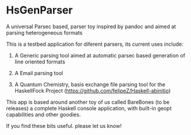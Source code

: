HsGenParser
===========

A universal Parsec based, parser toy inspired by pandoc and aimed at parsing heterogeneous formats

This is a testbed application for diferent parsers, its current uses include:

1) A Generic parsing tool aimed at automatic parsec based generation of line oriented formats

2) A Email parsing tool

3) A Quantum Chemistry, basis exchange file parsing tool for the HaskellFock Project (https://github.com/felipeZ/Haskell-abinitio)

This app is based around another toy of us called BareBones (to be releases) a complete Haskell console
application, with built-in geopt capabilities and other goodies.

If you find these bits useful. please let us know!